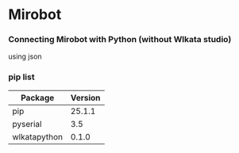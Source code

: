 # Mirobot
### Connecting Mirobot with Python (without Wlkata studio)

using json

### pip list
|Package|Version|
|-----------|-----|
|pip|25.1.1|
|pyserial|3.5|
|wlkatapython|0.1.0|